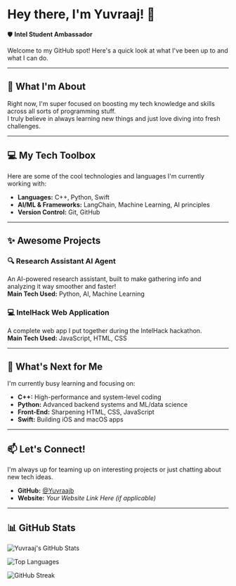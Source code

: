 # Hey there, I'm Yuvraaj! 👋  
🛡️ **Intel Student Ambassador**  

Welcome to my GitHub spot! Here's a quick look at what I've been up to and what I can do.

---

## 🚀 What I'm About  
Right now, I'm super focused on boosting my tech knowledge and skills across all sorts of programming stuff.  
I truly believe in always learning new things and just love diving into fresh challenges.

---

## 💻 My Tech Toolbox  
Here are some of the cool technologies and languages I'm currently working with:

- **Languages:** C++, Python, Swift  
- **AI/ML & Frameworks:** LangChain, Machine Learning, AI principles  
- **Version Control:** Git, GitHub  

---

## ✨ Awesome Projects  

### 🔍 Research Assistant AI Agent  
An AI-powered research assistant, built to make gathering info and analyzing it way smoother and faster!  
**Main Tech Used:** Python, AI, Machine Learning  

### 💻 IntelHack Web Application  
A complete web app I put together during the IntelHack hackathon.  
**Main Tech Used:** JavaScript, HTML, CSS  

---

## 🌱 What's Next for Me  
I'm currently busy learning and focusing on:

- **C++:** High-performance and system-level coding  
- **Python:** Advanced backend systems and ML/data science  
- **Front-End:** Sharpening HTML, CSS, JavaScript  
- **Swift:** Building iOS and macOS apps  

---

## 📫 Let's Connect!  
I'm always up for teaming up on interesting projects or just chatting about new tech ideas.

- **GitHub:** [@Yuvraajb](https://github.com/Yuvraajb)  
- **Website:** _Your Website Link Here (if applicable)_

---

## 📊 GitHub Stats  

![Yuvraaj's GitHub Stats](https://github-readme-stats.vercel.app/api?username=Yuvraajb&show_icons=true&theme=tokyonight&hide_border=true)

![Top Languages](https://github-readme-stats.vercel.app/api/top-langs/?username=Yuvraajb&layout=compact&theme=tokyonight&hide_border=true)

![GitHub Streak](https://github-readme-streak-stats.herokuapp.com/?user=Yuvraajb&theme=tokyonight&hide_border=true)
